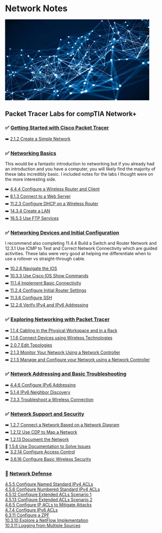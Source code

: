 # Network Notes

![My App](./app.png)

## Packet Tracer Labs for compTIA Network+  

### ✅ [Getting Started with Cisco Packet Tracer](https://www.netacad.com/courses/getting-started-cisco-packet-tracer)

➡️ [2.1.2 Create a Simple Network](modules/1netplus/started/README.md)  

### ✅ [Networking Basics](https://www.netacad.com/courses/networking-basics?courseLang=en-US)

This would be a fantastic introduction to networking but if you already had an introduction and you have a computer, you will likely find the majority of these labs incredibly basic. I included notes for the labs I thought were on the more interesting side. 

➡️ [4.4.4 Configure a Wireless Router and Client](modules/1netplus/basics/router/README.md)  
➡️ [8.1.3 Connect to a Web Server](modules/1netplus/basics/web/README.md)  
➡️ [11.2.3 Configure DHCP on a Wireless Router](modules/1netplus/basics/dhcp/README.md)  
➡️ [14.3.4 Create a LAN](modules/1netplus/basics/lan/README.md)  
➡️ [16.5.3 Use FTP Services](modules/1netplus/basics/ftp/README.md)  

### ✅ [Networking Devices and Initial Configuration](https://www.netacad.com/courses/networking-devices-and-initial-configuration?courseLang=en-US)

I recommend also completing 11.4.4 Build a Switch and Router Network and 12.3.1 Use ICMP to Test and Correct Network Connectivity which are guided activities. These labs were very good at helping me differentiate when to use a rollover vs straight-through cable.  

➡️ [10.2.6 Navigate the IOS](modules/1netplus/devices/ios/README.md)  
➡️ [10.3.3 Use Cisco IOS Show Commands](modules/1netplus/devices/show/README.md)  
➡️ [11.1.4 Implement Basic Connectivity](modules/1netplus/devices/conn/README.md)  
➡️ [11.2.4 Configure Initial Router Settings](modules/1netplus/devices/router/README.md)  
➡️ [11.3.6 Configure SSH](modules/1netplus/devices/ssh/README.md)  
➡️ [12.2.6 Verify IPv4 and IPv6 Addressing](modules/1netplus/devices/verify/README.md)  

### ✅ [Exploring Networking with Packet Tracer](https://www.netacad.com/courses/exploring-networking-cisco-packet-tracer?courseLang=en-US)

➡️ [1.1.4 Cabling in the Physical Workspace and in a Rack](modules/1netplus/explore/cabling/README.md)  
➡️ [1.1.6 Connect Devices using Wireless Technologies](modules/1netplus/explore/wireless/README.md)  
➡️ [2.0.7 Edit Topologies](modules/1netplus/explore/topologies/README.md)  
➡️ [2.1.3 Monitor Your Network Using a Network Controller](modules/1netplus/explore/monitor/README.md)  
➡️ [2.1.5 Manage and Configure your Network using a Network Controller](modules/1netplus/explore/manage/README.md)  

### ✅ [Network Addressing and Basic Troubleshooting](https://www.netacad.com/courses/network-addressing-and-basic-troubleshooting?courseLang=en-US)

➡️ [4.4.6 Configure IPv6 Addressing](modules/1netplus/addressing/ipv6/README.md)  
➡️ [5.1.4 IPv6 Neighbor Discovery](modules/1netplus/addressing/neighbor/README.md)  
➡️ [7.3.3 Troubleshoot a Wireless Connection](modules/1netplus/addressing/wireless/README.md)  

### ✅ [Network Support and Security](https://www.netacad.com/courses/network-support-security?courseLang=en-US)

➡️ [1.2.7 Connect a Network Based on a Network Diagram](modules/1netplus/security/connect/README.md)  
➡️ [1.2.12 Use CDP to Map a Network](modules/1netplus/security/cdp/README.md)  
➡️ [1.2.13 Document the Network](modules/1netplus/security/doc/README.md)  
📕 [1.5.6 Use Documentation to Solve Issues](modules/1netplus/security/solve/README.md)  
➡️ [3.2.14 Configure Access Control](modules/1netplus/security/access/README.md)  
➡️ [3.6.16 Configure Basic Wireless Security](modules/1netplus/security/basic/README.md)  

### 📕 [Network Defense](https://www.netacad.com/courses/network-defense?courseLang=en-US)

[4.5.5 Configure Named Standard IPv4 ACLs](modules/1netplus/defense/named/README.md)  
[4.5.6 Configure Numbered Standard IPv4 ACLs](modules/1netplus/defense/numbered/README.md)  
[4.5.12 Configure Extended ACLs Scenario 1](modules/1netplus/defense/scen1/README.md)  
[4.5.13 Configure Extended ACLs Scenario 2](modules/1netplus/defense/scen2/README.md)  
[4.6.5 Configure IP ACLs to Mitigate Attacks](modules/1netplus/defense/attacks/README.md)  
[4.7.4 Configure IPv6 ACLs](modules/1netplus/defense/ipv6/README.md)  
[6.3.11 Configure a ZPF](modules/1netplus/defense/zpf/README.md)  
[10.3.10 Explore a NetFlow Implementation](modules/1netplus/defense/netflow/README.md)  
[10.3.11 Logging from Multiple Sources](modules/1netplus/defense/multiple/README.md)  
